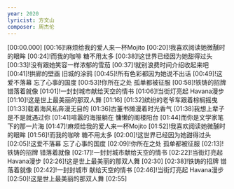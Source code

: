 ```yaml
---
year: 2020
lyricist: 方文山
composer: 周杰伦
---
```

[00:00.000]
[00:16]!麻烦给我的爱人来一杯Mojito
[00:20]!我喜欢阅读她微醺时的眼眸
[00:24]!而我的咖啡 糖不用太多
[00:38]!这世界已经因为她甜得过头
[00:33]!没有跟她笑容一样浓郁的雪茄
[00:37]!就别浪费时间介绍收起来吧
[00:41]!拱廊的壁画 旧城的涂鸦
[00:45]!所有色彩都因为她说不出话
[00:49]!这爱不落幕 忘了心事的国度
[00:53]!你所在之处 孤单都被征服
[00:58]!铁铸的招牌 错落着就像
[01:01]!一封封城市献给天空的情书
[01:06]!当街灯亮起 Havana漫步
[01:10]!这是世上最美丽的那双人舞
[01:16]
[01:32]缤纷的老爷车跟着棕榈摇曳
[01:33]载着海风私奔漫无目的
[01:36]古董书摊漫着时光香气
[01:38]我想上辈子是不是就遇过你
[01:41]喧嚣的海报躺在 慵懒的阁楼阳台
[01:44]而你是文学家笔下的那一片海
[01:47]!麻烦给我的爱人来一杯Mojito
[01:52]!我喜欢阅读她微醺时的眼眸
[01:56]!而我的咖啡 糖不用太多
[02:00]!这世界已经因为她甜得过头
[02:05]!这爱不落幕 忘了心事的国度
[02:09]!你所在之处 孤单都被征服
[02:13]!铁铸的招牌 错落着就像
[02:17]!一封封城市献给天空的情书
[02:22]!当街灯亮起 Havana漫步
[02:26]!这是世上最美丽的那双人舞
[02:30]
[02:38]!铁铸的招牌 错落着就像
[02:42]!一封封城市 献给天空的情书
[02:46]!当街灯亮起 Havana漫步
[02:50]!这是世上最美丽的那双人舞
[02:55]